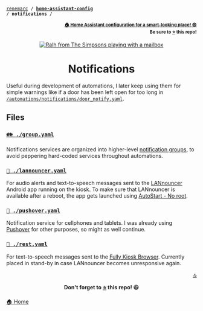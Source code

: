 <!-- Header -->
[link-profile]:https://github.com/renemarc
[link-repo]:https://github.com/renemarc/home-assistant-config

<a name="top"></a>
<code>[renemarc][link-profile] / **[home-assistant-config][link-repo]** / **notifications** /</code>

<p align="right"><sub><strong><a href="https://github.com/renemarc/home-assistant-config">🏠 Home Assistant configuration for a smart-looking place! 😎</a><br>Be sure to <a href="#" title="star">⭐️</a> this repo!</strong></sub></p>

<!-- Hero -->
<figure>
    <div align="center">
        <a href="#notifications" title="Notifications"><img src="https://media.giphy.com/media/1TxPkOmF3y2Lm/giphy.gif" alt="Ralh from The Simpsons playing with a mailbox"></a>
    </div>
</figure>

<h1 align="center">Notifications</h1>

Useful during development of automations, I later keep using them for simple warnings like if a door has been left open for too long in [`/automations/notifications/door_notify.yaml`](../automations/notifications/door_notify.yaml).

## Files

### [`👪 ./group.yaml`](group.yaml)

Notifications services are organized into higher-level [notification groups](https://www.home-assistant.io/integrations/notify.group/), to avoid peppering hard-coded services throughout automations.

### [`📢 ./lannouncer.yaml`](lannouncer.yaml)

For audio alerts and text-to-speech messages sent to the [LANnouncer](http://www.keybounce.com/lannouncer/) Android app running on the kiosk. To make sure that LANnouncer is available after a reboot, the app gets launched using [AutoStart - No root](https://play.google.com/store/apps/details?id=com.autostart).

### [`💬 ./pushover.yaml`](pushover.yaml)

Notification service for cellphones and tablets. I was already using [Pushover](https://pushover.net) for other purposes, so might as well continue.

### [`🔗 ./rest.yaml`](rest.yaml)

For text-to-speech messages sent to the [Fully Kiosk Browser](http://www.keybounce.com/lannouncer/). Currently placed in stand-by in case LANnouncer becomes unresponsive again.

<!-- Footer -->
<p align="right"><a href="#top" title="Back to top">🔝</a></p>

<p align="center"><strong>Don't forget to <a href="#" title="star">⭐️</a> this repo! 😃</strong></p>

[🏠 Home][link-repo]
